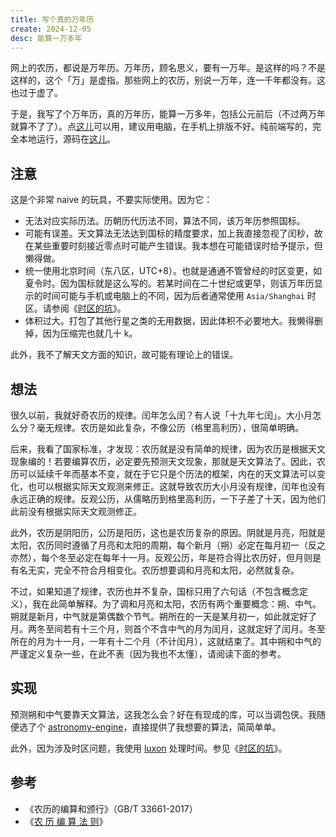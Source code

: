 ```yaml
---
title: 写个真的万年历
create: 2024-12-05
desc: 能算一万多年
---
```


网上的农历，都说是万年历。万年历，顾名思义，要有一万年。是这样的吗？不是这样的，这个「万」是虚指。那些网上的农历，别说一万年，连一千年都没有。这也过于虚了。

于是，我写了个万年历，真的万年历，能算一万多年，包括公元前后（不过两万年就算不了了）。点[这儿](https://zeng-y-l.github.io/project/wannianli.html)可以用，建议用电脑，在手机上排版不好。纯前端写的，完全本地运行，源码在[这儿](https://github.com/zeng-y-l/wannianli)。

## 注意

这是个非常 naive 的玩具，不要实际使用。因为它：

- 无法对应实际历法。历朝历代历法不同，算法不同，该万年历参照国标。
- 可能有误差。天文算法无法达到国标的精度要求，加上我直接忽视了闰秒，故在某些重要时刻接近零点时可能产生错误。我本想在可能错误时给予提示，但懒得做。
- 统一使用北京时间（东八区，UTC+8）。也就是通通不管曾经的时区变更，如夏令时。因为国标就是这么写的。若某时间在二十世纪或更早，则该万年历显示的时间可能与手机或电脑上的不同，因为后者通常使用 `Asia/Shanghai` 时区。请参阅《[时区的坑](./timezone)》。
- 体积过大。打包了其他行星之类的无用数据，因此体积不必要地大。我懒得删掉，因为压缩完也就几十 k。

此外，我不了解天文方面的知识，故可能有理论上的错误。

## 想法

很久以前，我就好奇农历的规律。闰年怎么闰？有人说「十九年七闰」。大小月怎么分？毫无规律。农历是如此复杂，不像公历（格里高利历），很简单明确。

后来，我看了国家标准，才发现：农历就是没有简单的规律，因为农历是根据天文现象编的！若要编算农历，必定要先预测天文现象，那就是天文算法了。因此，农历可以延续千年而基本不变，就在于它只是个历法的框架，内在的天文算法可以变化，也可以根据实际天文观测来修正。这就导致农历大小月没有规律，闰年也没有永远正确的规律。反观公历，从儒略历到格里高利历，一下子差了十天，因为他们此前没有根据实际天文观测修正。

此外，农历是阴阳历，公历是阳历，这也是农历复杂的原因。阴就是月亮，阳就是太阳，农历同时遵循了月亮和太阳的周期，每个新月（朔）必定在每月初一（反之亦然），每个冬至必定在每年十一月。反观公历，年是符合得比农历好，但月则是有名无实，完全不符合月相变化。农历想要调和月亮和太阳，必然就复杂。

不过，如果知道了规律，农历也并不复杂，国标只用了六句话（不包含概念定义），我在此简单解释。为了调和月亮和太阳，农历有两个重要概念：朔、中气。朔就是新月，中气就是第偶数个节气。朔所在的一天是某月初一，如此就定好了月。两冬至间若有十三个月，则首个不含中气的月为闰月，这就定好了闰月。冬至所在的月为十一月，一年有十二个月（不计闰月），这就结束了。其中朔和中气的严谨定义复杂一些，在此不表（因为我也不太懂），请阅读下面的参考。

## 实现

预测朔和中气要靠天文算法，这我怎么会？好在有现成的库，可以当调包侠。我随便选了个 [astronomy-engine](https://www.npmjs.com/package/astronomy-engine)，直接提供了我想要的算法，简简单单。

此外，因为涉及时区问题，我使用 [luxon](https://moment.github.io/luxon/) 处理时间。参见《[时区的坑](./timezone)》。

## 参考

- 《农历的编算和颁行》（GB/T 33661-2017）
- 《[农 历 编 算 法 则](https://ytliu0.github.io/ChineseCalendar/rules_simp.html)》